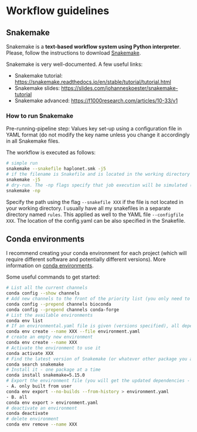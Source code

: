 # Workflow guidelines
## Snakemake
Snakemake is a **text-based workflow system using Python interpreter**. Please, follow the instructions to download [Snakemake](https://snakemake.readthedocs.io/en/stable/getting_started/installation.html). 

Snakemake is very well-documented. A few useful links:
- Snakemake tutorial: https://snakemake.readthedocs.io/en/stable/tutorial/tutorial.html
- Snakemake slides: https://slides.com/johanneskoester/snakemake-tutorial 
- Snakemake advanced: https://f1000research.com/articles/10-33/v1
  
### How to run Snakemake

Pre-running-pipeline step:
Values key set-up using a configuration file in YAML format (do not modify the key name unless you change it accordingly in all Snakemake files.

The workflow is executed as follows:

```bash
# simple run 
snakemake --snakefile haplonet.smk -j5
# if the filename is Snakefile and is located in the working directory you don't have to provide the name 
snakemake -j5
# dry-run. The -np flags specify that job execution will be simulated (-n) and the individual rule commands printed (-p)
snakemake -np

```
Specify the path using the flag ```--snakefile XXX``` if the file is not located in your working directory. I usually have all my snakefiles in a separate directory named  ```rules```. This applied as well to the YAML file ```--configfile XXX```. The location of the config.yaml can be also specified in the Snakefile. 

## Conda environments

I recommend creating your conda environment for each project (which will require different software and potentially different versions). More information on [conda environments](https://docs.conda.io/projects/conda/en/latest/user-guide/index.html). 

Some useful commands to get started:

```bash
# List all the current channels
conda config --show channels
# Add new channels to the front of the priority list (you only need to do this once)
conda config --prepend channels bioconda
conda config --prepend channels conda-forge
# List the available environments
conda env list
# If an environmental.yaml file is given (versions specified), all dependencies and packages can be installed in a new env as follow: 
conda env create --name XXX --file environment.yaml
# create an empty new environment
conda env create --name XXX
# Activate the environment to use it
conda activate XXX
# Find the latest version of Snakemake (or whatever other package you are interested in)
conda search snakemake
# Install it - one package at a time
conda install snakemake=5.15.0
# Export the environment file (you will get the updated dependencies - if you had installed new ones after the creation of the env)
- A. only built from user
conda env export --no-builds --from-history > environment.yaml
- B. all
conda env export > environment.yaml
# deactivate an environment
conda deactivate
# delete environment
conda env remove --name XXX
```

